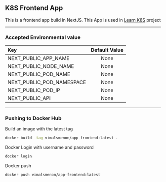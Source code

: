 ## K8S Frontend App

This is a frontend app build in NextJS. This App is used in [Learn K8S](https://github.com/vimalmenon/k8s-learn) project

---
### Accepted Environmental value
| Key |  Default Value  |
|:-----|:--------:|
| NEXT_PUBLIC_APP_NAME   | None |
| NEXT_PUBLIC_NODE_NAME   |  None  |
| NEXT_PUBLIC_POD_NAME   | None |
| NEXT_PUBLIC_POD_NAMESPACE   | None |
| NEXT_PUBLIC_POD_IP   |  None  |
| NEXT_PUBLIC_API   |  None  |

---
### Pushing to Docker Hub
Build an image with the latest tag
```bash
docker build -tag vimalsmenon/app-frontend:latest .
```
Docker Login with username and password
```bash
docker login
```
Docker push
```bash
docker push vimalsmenon/app-frontend:latest
```